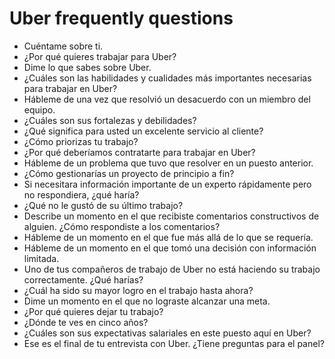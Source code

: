 # Uber frequently questions
-  Cuéntame sobre ti.
-  ¿Por qué quieres trabajar para Uber?
-  Dime lo que sabes sobre Uber.
-  ¿Cuáles son las habilidades y cualidades más importantes necesarias para trabajar en Uber?
-  Hábleme de una vez que resolvió un desacuerdo con un miembro del equipo.
-  ¿Cuáles son sus fortalezas y debilidades?
-  ¿Qué significa para usted un excelente servicio al cliente?
-  ¿Cómo priorizas tu trabajo?
-  ¿Por qué deberíamos contratarte para trabajar en Uber?
-  Hábleme de un problema que tuvo que resolver en un puesto anterior.
-  ¿Cómo gestionarías un proyecto de principio a fin?
-  Si necesitara información importante de un experto rápidamente pero no respondiera, ¿qué haría?
-  ¿Qué no le gustó de su último trabajo?
-  Describe un momento en el que recibiste comentarios constructivos de alguien. ¿Cómo respondiste a los comentarios? 
-  Hábleme de un momento en el que fue más allá de lo que se requería.
-  Hábleme de un momento en el que tomó una decisión con información limitada.
-  Uno de tus compañeros de trabajo de Uber no está haciendo su trabajo correctamente. ¿Qué harías?
-  ¿Cuál ha sido su mayor logro en el trabajo hasta ahora?
-  Dime un momento en el que no lograste alcanzar una meta.
-  ¿Por qué quieres dejar tu trabajo?
-  ¿Dónde te ves en cinco años?
-  ¿Cuáles son sus expectativas salariales en este puesto aquí en Uber?
-  Ese es el final de tu entrevista con Uber. ¿Tiene preguntas para el panel?